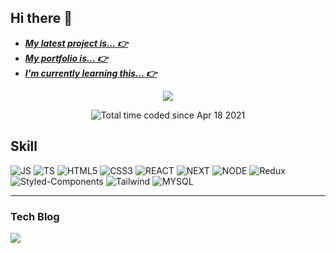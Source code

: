 ## Hi there 👋

- [***My latest project is... 👉***](https://github.com/know-how-ai/know-how-FE)
- [***My portfolio is... 👉***](https://github.com/songforthemute)
- [***I'm currently learning this... 👉***](https://github.com/songforthemute/java-tutorial)


<p align="center">
  <img src="https://github-readme-stats.vercel.app/api?username=songforthemute&show_icons=true&hide=issues,contribs"/>

</p>

<p align="center">
  <img src="https://wakatime.com/badge/user/64c99652-6651-41fb-ad14-c0afbceeb0a2.svg" alt="Total time coded since Apr 18 2021" />

</p>


## Skill

![JS](https://img.shields.io/badge/JavaScript-F7DF1E?style=flat-square&logo=JavaScript&logoColor=black)
![TS](https://img.shields.io/badge/TypeScript-3178C6?style=flat-square&logo=TypeScript&logoColor=white)
![HTML5](https://img.shields.io/badge/HTML5-E34F26?style=flat-square&logo=HTML5&logoColor=white)
![CSS3](https://img.shields.io/badge/CSS3-1572B6?style=flat-square&logo=CSS3&logoColor=white)
![REACT](https://img.shields.io/badge/React.js-61DAFB?style=flat-square&logo=React&logoColor=black)
![NEXT](https://img.shields.io/badge/Next.js-000000?style=flat-square&logo=Next.js&logoColor=white)
![NODE](https://img.shields.io/badge/node.js-339933?style=flat-square&logo=node.js&logoColor=white)
![Redux](https://img.shields.io/badge/redux-764ABC?style=flat-square&logo=redux&logoColor=white)
![Styled-Components](https://img.shields.io/badge/styled%20components-DB7093?style=flat-square&logo=styledcomponents&logoColor=white)
![Tailwind](https://img.shields.io/badge/Tailwind%20css-06B6D4?style=flat-square&logo=TailwindCSS&logoColor=white)
![MYSQL](https://img.shields.io/badge/MySQL-4479A1?style=flat-square&logo=MySQL&logoColor=white)
<!--
![MONGO](https://img.shields.io/badge/MongoDB-47A248?style=flat-square&logo=MongoDB&logoColor=white)



![PS](https://img.shields.io/badge/adobe%20photoshop-31A8FF?style=for-the-badge&logo=adobephotoshop&logoColor=white)
![AI](https://img.shields.io/badge/adobe%20illustrator-FF9A00?style=for-the-badge&logo=adobeillustrator&logoColor=white)
 -->
---

### Tech Blog

<a href="https://medium.com/@songforthemute"><img src="https://img.shields.io/badge/medium-000000?style=for-the-badge&logo=medium&logoColor=white"/></a>
